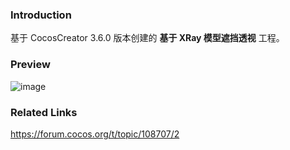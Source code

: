 ### Introduction
基于 CocosCreator 3.6.0 版本创建的 **基于 XRay 模型遮挡透视** 工程。

### Preview
![image](../../../gif/202203/2022030301.gif)

### Related Links
https://forum.cocos.org/t/topic/108707/2
